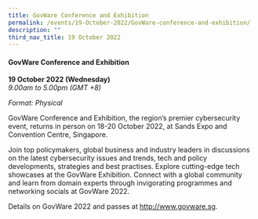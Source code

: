 ```yaml
---
title: GovWare Conference and Exhibition
permalink: /events/19-October-2022/GovWare-conference-and-exhibition/
description: ""
third_nav_title: 19 October 2022
---
```

#### **GovWare Conference and Exhibition**

**19 October 2022 (Wednesday)**  
*9.00am to 5.00pm (GMT +8)*

*Format: Physical*

GovWare Conference and Exhibition, the region’s premier cybersecurity event, returns in person on 18-20 October 2022, at Sands Expo and Convention Centre, Singapore. 

Join top policymakers, global business and industry leaders in discussions on the latest cybersecurity issues and trends, tech and policy developments, strategies and best practises. Explore cutting-edge tech showcases at the GovWare Exhibition. Connect with a global community and learn from domain experts through invigorating programmes and networking socials at GovWare 2022.

Details on GovWare 2022 and passes at http://www.govware.sg<a href="http://www.govware.sg" target="_blank"></a>.

